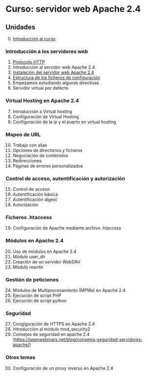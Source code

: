 # Curso: servidor web Apache 2.4

## Unidades

0. [Introducción al curso](curso/u0)

### Introducción a los servidores web

1. [Protocolo HTTP](curso/u1) 
2. Introducción al servidor web Apache 2.4
3. [Instalación del servidor web Apache 2.4](curso/u3)
4. [Estructura de los ficheros de configuración](curso/u4)
5. Empezamos estudiando algunas directivas
6. Servidor virtual por defecto

### Virtual Hosting en Apache 2.4

7. Introducción a Virtual hosting
8. Configuración de Virtual Hosting
9. Configuración de la ip y el puerto en virtual hosting

### Mapeo de URL

10. Trabajo con alias
11. Opciones de directorios y ficheros
12. Negociación de contenidos
13. Redirecciones
14. Páginas de errores personalizados

### Control de acceso, autentificación y autorización

15. Control de acceso
16. Autentificación básica
17. Autentificación digest
18. Autorización

### Ficheros .htaccess

19. Configuración de Apache mediante archivo .htaccess

### Módulos en Apache 2.4

20. Uso de módulos en Apache 2.4
21. Módulo user_dir
22. Creación de un servidor WebDAV
23. Módulo rewrite

### Gestión de peticiones

24. Módulos de Multiprocesamiento (MPMs) en Apache 2.4
25. Ejecución de script PHP
26. Ejecución de script python

### Seguridad

27. Congiguración de HTTPS en Apache 2.4
28. Introducción al módulo mod_security2
29. Consejos de seguridad en apache 2.4 (https://openwebinars.net/blog/consejos-seguridad-servidores-apache/)

### Otros temas

30. Configuración de un proxy inverso en Apache 2.4


